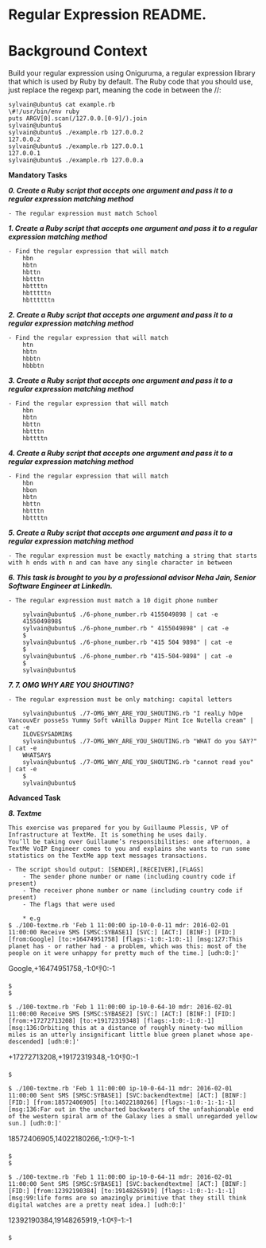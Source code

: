 # Regular Expression README.

# Background Context

Build your regular expression using Oniguruma, a regular expression library that which is used by Ruby by default.
The Ruby code that you should use, just replace the regexp part, meaning the code in between the //:

	sylvain@ubuntu$ cat example.rb
	\#!/usr/bin/env ruby
	puts ARGV[0].scan(/127.0.0.[0-9]/).join
	sylvain@ubuntu$
	sylvain@ubuntu$ ./example.rb 127.0.0.2
	127.0.0.2
	sylvain@ubuntu$ ./example.rb 127.0.0.1
	127.0.0.1
	sylvain@ubuntu$ ./example.rb 127.0.0.a

**Mandatory Tasks**

***0. Create a Ruby script that accepts one argument and pass it to a regular expression matching method***

	- The regular expression must match School

***1. Create a Ruby script that accepts one argument and pass it to a regular expression matching method***

	- Find the regular expression that will match
		hbn
		hbtn
		hbttn
		hbtttn
		hbttttn
		hbtttttn
		hbttttttn

***2. Create a Ruby script that accepts one argument and pass it to a regular expression matching method***

	- Find the regular expression that will match
		htn
		hbtn
		hbbtn
		hbbbtn

***3. Create a Ruby script that accepts one argument and pass it to a regular expression matching method***

	- Find the regular expression that will match
		hbn
		hbtn
		hbttn
		hbtttn
		hbttttn

***4. Create a Ruby script that accepts one argument and pass it to a regular expression matching method***

	- Find the regular expression that will match
		hbn
		hbon
		hbtn
		hbttn
		hbtttn
		hbttttn

***5. Create a Ruby script that accepts one argument and pass it to a regular expression matching method***

	- The regular expression must be exactly matching a string that starts with h ends with n and can have any single character in between

***6. This task is brought to you by a professional advisor Neha Jain, Senior Software Engineer at LinkedIn.***

	- The regular expression must match a 10 digit phone number

		sylvain@ubuntu$ ./6-phone_number.rb 4155049898 | cat -e
		4155049898$
		sylvain@ubuntu$ ./6-phone_number.rb " 4155049898" | cat -e
		$
		sylvain@ubuntu$ ./6-phone_number.rb "415 504 9898" | cat -e
		$
		sylvain@ubuntu$ ./6-phone_number.rb "415-504-9898" | cat -e
		$
		sylvain@ubuntu$

***7. 7. OMG WHY ARE YOU SHOUTING?***

	- The regular expression must be only matching: capital letters

		sylvain@ubuntu$ ./7-OMG_WHY_ARE_YOU_SHOUTING.rb "I realLy hOpe VancouvEr posseSs Yummy Soft vAnilla Dupper Mint Ice Nutella cream" | cat -e
		ILOVESYSADMIN$
		sylvain@ubuntu$ ./7-OMG_WHY_ARE_YOU_SHOUTING.rb "WHAT do you SAY?" | cat -e
		WHATSAY$
		sylvain@ubuntu$ ./7-OMG_WHY_ARE_YOU_SHOUTING.rb "cannot read you" | cat -e
		$
		sylvain@ubuntu$

**Advanced Task**

***8. Textme***

	This exercise was prepared for you by Guillaume Plessis, VP of Infrastructure at TextMe. It is something he uses daily.
	You’ll be taking over Guillaume’s responsibilities: one afternoon, a TextMe VoIP Engineer comes to you and explains she wants to run some statistics on the TextMe app text messages transactions.

	- The script should output: [SENDER],[RECEIVER],[FLAGS]
		- The sender phone number or name (including country code if present)
		- The receiver phone number or name (including country code if present)
		- The flags that were used

		* e.g
	$ ./100-textme.rb 'Feb 1 11:00:00 ip-10-0-0-11 mdr: 2016-02-01 11:00:00 Receive SMS [SMSC:SYBASE1] [SVC:] [ACT:] [BINF:] [FID:] [from:Google] [to:+16474951758] [flags:-1:0:-1:0:-1] [msg:127:This planet has - or rather had - a problem, which was this: most of the people on it were unhappy for pretty much of the time.] [udh:0:]'
Google,+16474951758,-1:0:-1:0:-1

	$
	$

	$ ./100-textme.rb 'Feb 1 11:00:00 ip-10-0-64-10 mdr: 2016-02-01 11:00:00 Receive SMS [SMSC:SYBASE2] [SVC:] [ACT:] [BINF:] [FID:] [from:+17272713208] [to:+19172319348] [flags:-1:0:-1:0:-1] [msg:136:Orbiting this at a distance of roughly ninety-two million miles is an utterly insignificant little blue green planet whose ape-descended] [udh:0:]'
+17272713208,+19172319348,-1:0:-1:0:-1

	$

	$ ./100-textme.rb 'Feb 1 11:00:00 ip-10-0-64-11 mdr: 2016-02-01 11:00:00 Sent SMS [SMSC:SYBASE1] [SVC:backendtextme] [ACT:] [BINF:] [FID:] [from:18572406905] [to:14022180266] [flags:-1:0:-1:-1:-1] [msg:136:Far out in the uncharted backwaters of the unfashionable end of the western spiral arm of the Galaxy lies a small unregarded yellow sun.] [udh:0:]'
18572406905,14022180266,-1:0:-1:-1:-1

	$
	$

	$ ./100-textme.rb 'Feb 1 11:00:00 ip-10-0-64-11 mdr: 2016-02-01 11:00:00 Sent SMS [SMSC:SYBASE1] [SVC:backendtextme] [ACT:] [BINF:] [FID:] [from:12392190384] [to:19148265919] [flags:-1:0:-1:-1:-1] [msg:99:life forms are so amazingly primitive that they still think digital watches are a pretty neat idea.] [udh:0:]'
12392190384,19148265919,-1:0:-1:-1:-1

	$

